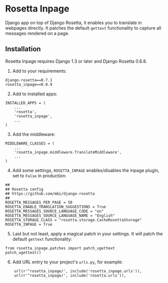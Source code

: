 Rosetta Inpage
==============
Django app on top of Django Rosetta, it enables you to translate in webpages directly.
It patches the default `gettext` functionality to capture all messages rendered on a page.

Installation
------------
Rosetta Inpage requires Django 1.3 or later and Django Rosetta 0.6.8.

1. Add to your requirements: 
```
django-rosetta==0.7.1
rosetta_inpage==0.0.9
```

2. Add to installed apps:
```
INSTALLED_APPS = (
    ...
    'rosetta',
    'rosetta_inpage',
    ...
)
```

3. Add the middleware:
```
MIDDLEWARE_CLASSES = (
    ...
    'rosetta_inpage.middleware.TranslateMiddleware',
    ...
)
```

4. Add some settings, `ROSETTA_INPAGE` enables/disables the inpage plugin, set to `False` in production:
```
##
## Rosetta config
## https://github.com/mbi/django-rosetta
##
ROSETTA_MESSAGES_PER_PAGE = 50
ROSETTA_ENABLE_TRANSLATION_SUGGESTIONS = True
ROSETTA_MESSAGES_SOURCE_LANGUAGE_CODE = "en"
ROSETTA_MESSAGES_SOURCE_LANGUAGE_NAME = "English"
ROSETTA_STORAGE_CLASS = "rosetta.storage.CacheRosettaStorage"
ROSETTA_INPAGE = True   
```

5. Last but not least, apply a magical patch in your settings.  It will patch the default `gettext` functionality:
```
from rosetta_inpage.patches import patch_ugettext
patch_ugettext()
```

6. Add URL entry to your project's `urls.py`, for example:
```
    url(r'^rosetta_inpage/', include('rosetta_inpage.urls')),
    url(r'^rosetta_inpage/', include('rosetta.urls')),
```
